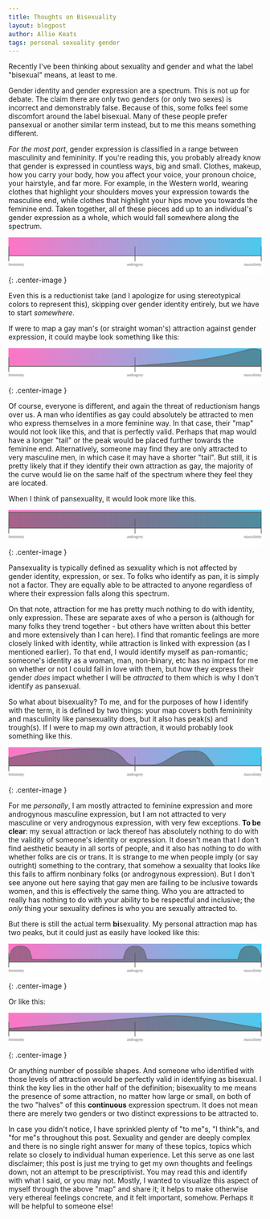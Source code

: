 ```yaml
---
title: Thoughts on Bisexuality
layout: blogpost
author: Allie Keats
tags: personal sexuality gender
---
```


Recently I've been thinking about sexuality and gender and what the label "bisexual" means, at least to me.

<!--more-->

Gender identity and gender expression are a spectrum. This is not up for debate. The claim there are only two genders (or only two sexes) is incorrect and demonstrably false. Because of this, some folks feel some discomfort around the label bisexual. Many of these people prefer pansexual or another similar term instead, but to me this means something different.

*For the most part*, gender expression is classified in a range between masculinity and femininity. If you're reading this, you probably already know that gender is expressed in countless ways, big and small. Clothes, makeup, how you carry your body, how you affect your voice, your pronoun choice, your hairstyle, and far more. For example, in the Western world, wearing clothes that highlight your shoulders moves your expression towards the masculine end, while clothes that highlight your hips move you towards the feminine end. Taken together, all of these pieces add up to an individual's gender expression as a whole, which would fall somewhere along the spectrum.

![](/assets/img/bisexuality-1/1.svg){: .center-image }

Even this is a reductionist take (and I apologize for using stereotypical colors to represent this), skipping over gender identity entirely, but we have to start *somewhere*. 

If were to map a gay man's (or straight woman's) attraction against gender expression, it could maybe look something like this:

![](/assets/img/bisexuality-1/2.svg){: .center-image }

Of course, everyone is different, and again the threat of reductionism hangs over us. A man who identifies as gay could absolutely be attracted to men who express themselves in a more feminine way. In that case, their "map" would not look like this, and that is perfectly valid. Perhaps that map would have a longer "tail" or the peak would be placed further towards the feminine end. Alternatively, someone may find they are only attracted to very masculine men, in which case it may have a shorter "tail". But still, it is pretty likely that if they identify their own attraction as gay, the majority of the curve would lie on the same half of the spectrum where they feel they are located.

When I think of pansexuality, it would look more like this.

![](/assets/img/bisexuality-1/3.svg){: .center-image }

Pansexuality is typically defined as sexuality which is not affected by gender identity, expression, or sex. To folks who identify as pan, it is simply not a factor. They are equally able to be attracted to anyone regardless of where their expression falls along this spectrum.

On that note, attraction for me has pretty much nothing to do with identity, only expression. These are separate axes of who a person is (although for many folks they trend together - but others have written about this better and more extensively than I can here). I find that romantic feelings are more closely linked with identity, while attraction is linked with expression (as I mentioned earlier). To that end, I would identify myself as pan-romantic; someone's identity as a woman, man, non-binary, etc has no impact for me on whether or not I could fall in love with them, but how they express their gender *does* impact whether I will be *attracted* to them which is why I don't identify as pansexual.

So what about bisexuality? To me, and for the purposes of how I identify with the term, it is defined by two things: your map covers both femininity and masculinity like pansexuality does, but it also has peak(s) and trough(s). If I were to map my own attraction, it would probably look something like this.

![](/assets/img/bisexuality-1/4.svg){: .center-image }

For me *personally*, I am mostly attracted to feminine expression and more androgynous masculine expression, but I am not attracted to very masculine or very androgynous expression, with very few exceptions. **To be clear**: my sexual attraction or lack thereof has absolutely nothing to do with the validity of someone's identity or expression. It doesn't mean that I don't find aesthetic beauty in all sorts of people, and it also has nothing to do with whether folks are cis or trans. It is strange to me when people imply (or say outright) something to the contrary, that somehow a sexuality that looks like this fails to affirm nonbinary folks (or androgynous expression). But I don't see anyone out here saying that gay men are failing to be inclusive towards women, and this is effectively the same thing. Who you are attracted to really has nothing to do with your ability to be respectful and inclusive; the *only* thing your sexuality defines is who you are sexually attracted to.

But there is still the actual term **bi**sexuality. My personal attraction map has two peaks, but it could just as easily have looked like this:

![](/assets/img/bisexuality-1/5.svg){: .center-image }

Or like this:

![](/assets/img/bisexuality-1/6.svg){: .center-image }

Or anything number of possible shapes. And someone who identified with those levels of attraction would be perfectly valid in identifying as bisexual. I think the key lies in the other half of the definition; bisexuality to me means the presence of some attraction, no matter how large or small, on both of the two "halves" of this **continuous** expression spectrum. It does not mean there are merely two genders or two distinct expressions to be attracted to.

In case you didn't notice, I have sprinkled plenty of "to me"s, "I think"s, and "for me"s throughout this post. Sexuality and gender are deeply complex and there is no single right answer for many of these topics, topics which relate so closely to individual human experience. Let this serve as one last disclaimer; this post is just me trying to get my own thoughts and feelings down, not an attempt to be prescriptivist. You may read this and identify with what I said, or you may not. Mostly, I wanted to visualize this aspect of myself through the above "map" and share it; it helps to make otherwise very ethereal feelings concrete, and it felt important, somehow. Perhaps it will be helpful to someone else!
